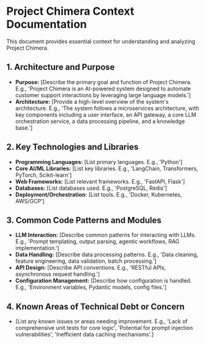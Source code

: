 # Project Chimera Context Documentation

This document provides essential context for understanding and analyzing Project Chimera.

## 1. Architecture and Purpose

*   **Purpose:** [Describe the primary goal and function of Project Chimera. E.g., 'Project Chimera is an AI-powered system designed to automate customer support interactions by leveraging large language models.']
*   **Architecture:** [Provide a high-level overview of the system's architecture. E.g., 'The system follows a microservices architecture, with key components including a user interface, an API gateway, a core LLM orchestration service, a data processing pipeline, and a knowledge base.']

## 2. Key Technologies and Libraries

*   **Programming Languages:** [List primary languages. E.g., 'Python']
*   **Core AI/ML Libraries:** [List key libraries. E.g., 'LangChain, Transformers, PyTorch, Scikit-learn']
*   **Web Frameworks:** [List relevant frameworks. E.g., 'FastAPI, Flask']
*   **Databases:** [List databases used. E.g., 'PostgreSQL, Redis']
*   **Deployment/Orchestration:** [List tools. E.g., 'Docker, Kubernetes, AWS/GCP']

## 3. Common Code Patterns and Modules

*   **LLM Interaction:** [Describe common patterns for interacting with LLMs. E.g., 'Prompt templating, output parsing, agentic workflows, RAG implementation.']
*   **Data Handling:** [Describe data processing patterns. E.g., 'Data cleaning, feature engineering, data validation, batch processing.']
*   **API Design:** [Describe API conventions. E.g., 'RESTful APIs, asynchronous request handling.']
*   **Configuration Management:** [Describe how configuration is handled. E.g., 'Environment variables, Pydantic models, config files.']

## 4. Known Areas of Technical Debt or Concern

*   [List any known issues or areas needing improvement. E.g., 'Lack of comprehensive unit tests for core logic', 'Potential for prompt injection vulnerabilities', 'Inefficient data caching mechanisms'.]
